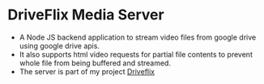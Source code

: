# DriveFlix Media Server
- A Node JS backend application to stream video files from google drive using google drive apis.
- It also supports html video requests for partial file contents to prevent whole file from being buffered and streamed.
- The server is part of my project [Driveflix](https://driveflix.netlify.app/)

